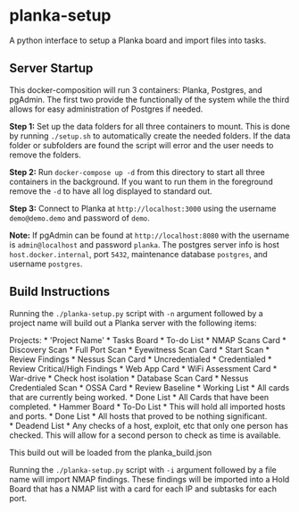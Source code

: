 # planka-setup
A python interface to setup a Planka board and import files into tasks. 

## Server Startup ##

This docker-composition will run 3 containers: Planka, Postgres, and pgAdmin. The first two provide the functionally of the system while the third allows for easy administration of Postgres if needed. 

**Step 1:** Set up the data folders for all three containers to mount. This is done by running `./setup.sh` to automatically create the needed folders. If the data folder or subfolders are found the script will error and the user needs to remove the folders.

**Step 2:** Run `docker-compose up -d` from this directory to start all three containers in the background. If you want to run them in the foreground remove the `-d` to have all log displayed to standard out. 

**Step 3:** Connect to Planka at `http://localhost:3000` using the username `demo@demo.demo` and password of `demo`. 

**Note:** If pgAdmin can be found at `http://localhost:8080` with the username is `admin@localhost` and password `planka`. The postgres server info is host `host.docker.internal`, port `5432`, maintenance database `postgres`, and username `postgres`.

## Build Instructions ##

Running the `./planka-setup.py` script with `-n` argument followed by a project name will build out a Planka server with the following items:

Projects:
    * 'Project Name'
        * Tasks Board
            * To-do List
                * NMAP Scans Card
                    * Discovery Scan
                    * Full Port Scan
                * Eyewitness Scan Card
                    * Start Scan
                    * Review Findings
                * Nessus Scan Card
                    * Uncredentialed
                    * Credentialed
                    * Review Critical/High Findings
                * Web App Card
                * WiFi Assessment Card
                    * War-drive
                    * Check host isolation
                * Database Scan Card
                    * Nessus Credentialed Scan
                * OSSA Card
                    * Review Baseline
            * Working List
                * All cards that are currently being worked.
            * Done List
                * All Cards that have been completed.
        * Hammer Board
            * To-Do List
                * This will hold all imported hosts and ports.
            * Done List
                * All hosts that proved to be nothing significant.    
            * Deadend List
                * Any checks of a host, exploit, etc that only one person has checked. This will allow for a second person to check as time is available. 

This build out will be loaded from the planka_build.json

Running the `./planka-setup.py` script with `-i` argument followed by a file name will import NMAP findings. These findings will be imported into a Hold Board that has a NMAP list with a card for each IP and subtasks for each port. 
                
